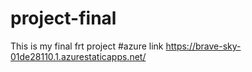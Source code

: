# project-final
This is my final frt project
#azure link https://brave-sky-01de28110.1.azurestaticapps.net/
